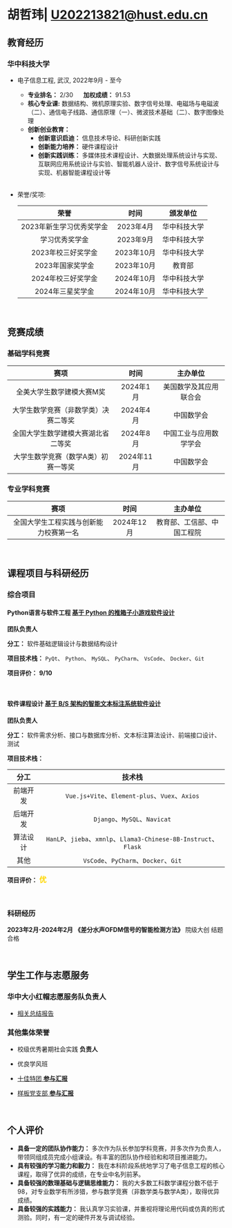# 胡哲玮| U202213821@hust.edu.cn

##  <i class="fa fa-graduation-cap" aria-hidden="true"></i> 教育经历

### <i class="fa fa-university" aria-hidden="true"></i>华中科技大学

* 电子信息工程, 武汉, 2022年9月 - 至今
  * **专业排名：** 2/30 &nbsp;&nbsp;&nbsp;&nbsp; **加权成绩：** 91.53
  * **核心专业课:** 数据结构、微机原理实验、数字信号处理、电磁场与电磁波（二）、通信电子线路、通信原理（一）、微波技术基础（二）、数字图像处理
  * **创新创业教育：**
    * **创新意识启迪：** 信息技术导论、科研创新实践
    * **创新能力培养：** 硬件课程设计
    * **创新实践训练：** 多媒体技术课程设计、大数据处理系统设计与实现、互联网应用系统设计与实验、智能机器人设计、数字信号系统设计与实现、机器智能课程设计等
  
  <br>

* 荣誉/奖项:

  | 荣誉 | 时间 | 颁发单位 |
  | :---: | :--: | :---: |
  | 2023年新生学习优秀奖学金 | 2023年4月 | 华中科技大学 |
  |学习优秀奖学金| 2023年9月 | 华中科技大学 |
  | 2023年校三好奖学金 | 2023年10月 | 华中科技大学 |
  | 2023年国家奖学金 | 2023年10月 | 教育部 |
  | 2024年校三好奖学金 | 2024年10月 | 华中科技大学 |
  | 2024年三星奖学金 | 2024年10月 | 华中科技大学 |

<br>

##  <i class="fa fa-book" aria-hidden="true"></i> 竞赛成绩
### <i class="fa fa-trophy" aria-hidden="true"></i>基础学科竞赛

| 赛项 | 时间 | 主办单位 |
| :---: | :--: | :---: |
| 全美大学生数学建模大赛M奖 | 2024年1月 | 美国数学及其应用联合会 |
| 大学生数学竞赛（非数学类）决赛二等奖 | 2024年4月 | 中国数学会 |
| 全国大学生数学建模大赛湖北省二等奖 | 2024年8月 |  中国工业与应用数学学会 |
| 大学生数学竞赛（数学A类）初赛一等奖 | 2024年11月 | 中国数学会 |

### <i class="fa fa-certificate" aria-hidden="true"></i>专业学科竞赛

| 赛项 | 时间 | 主办单位 |
| :---: | :--: | :---: |
| 全国大学生工程实践与创新能力校赛第一名 | 2024年12月 | 教育部、工信部、中国工程院 |

<br>

## <i class="fa fa-flask" aria-hidden="true"></i>课程项目与科研经历
### <i class="fa fa-database" aria-hidden="true"></i>综合项目 
#### <i class="fa fa-code" aria-hidden="true"></i> **Python语言与软件工程** [基于 Python 的推箱子小游戏软件设计](https://github.com/TensorHu/)
    
  <i class="fa fa-user" aria-hidden="true"></i> **团队负责人**

  <i class="fa fa-tasks" aria-hidden="true"></i> **分工：** 软件基础逻辑设计与数据结构设计

  <i class="fa fa-cogs" aria-hidden="true"></i> **项目技术栈：** `PyQt`、 `Python`、 `MySQL`、 `PyCharm`、 `VsCode`、 `Docker`、`Git`

  <i class="fa fa-star" aria-hidden="true"></i> **项目评价：**
  <span style="color: gold;">
      <i class="fa fa-star" aria-hidden="true"></i>
      <i class="fa fa-star" aria-hidden="true"></i>
      <i class="fa fa-star" aria-hidden="true"></i>
      <i class="fa fa-star" aria-hidden="true"></i>
      <i class="fa fa-star-half" aria-hidden="true"></i>
  </span>  **9/10** 

  <br>

#### <i class="fa fa-internet-explorer" aria-hidden="true"></i> **软件课程设计** [基于 B/S 架构的智能文本标注系统软件设计](https://github.com/TensorHu/)
    
  <i class="fa fa-user" aria-hidden="true"></i> **团队负责人**

  <i class="fa fa-tasks" aria-hidden="true"></i> **分工：** 软件需求分析、接口与数据库分析、文本标注算法设计、前端接口设计、测试

  <i class="fa fa-cogs" aria-hidden="true"></i> **项目技术栈：** 

  | 分工 | 技术栈 | 
  | :---: | :-------------------------: |
  | 前端开发 |`Vue.js+Vite`、`Element-plus`、`Vuex`、`Axios` | 
  | 后端开发 |`Django`、`MySQL`、`Navicat`| 
  | 算法设计 |`HanLP`、`jieba`、`xmnlp`、`Llama3-Chinese-8B-Instruct`、`Flask` |
  | 其他 | `VsCode`、`PyCharm`、`Docker`、`Git` |

  <i class="fa fa-star" aria-hidden="true"></i> **项目评价：**
  <span style="color: gold;">
      <i class="fa fa-star" aria-hidden="true"></i>
      <i class="fa fa-star" aria-hidden="true"></i>
      <i class="fa fa-star" aria-hidden="true"></i>
      <i class="fa fa-star" aria-hidden="true"></i>
      <i class="fa fa-star" aria-hidden="true"></i>
  </span>
  <span style="color: gold; font-size: 1.2em; font-weight: bold; font-family: 'Dancing Script', cursive;">
    优
  </span>

  <br>

### <i class="fa fa-flask" aria-hidden="true"></i>科研经历
**2023年2月-2024年2月** **《差分水声OFDM信号的智能检测方法》** 院级大创 结题合格 

  <br>

##  <i class="fa fa-flag" aria-hidden="true"></i> 学生工作与志愿服务

###  <i class="fa fa-heart" aria-hidden="true"></i> 华中大小红帽志愿服务队负责人
- [相关总结报告](https://mp.weixin.qq.com/s/9JbF35PnS65GkKWhuqSOZA)

###  <i class="fa fa-briefcase" aria-hidden="true"></i>  其他集体荣誉
- 校级优秀暑期社会实践 **负责人**
- 优良学风班
- [十佳特团 **参与汇报**](https://mp.weixin.qq.com/s/uZ9uR7xseFHa8XWrMoHQFQ) 
- [样板党支部 **参与汇报**](https://mp.weixin.qq.com/s/dmqKrmrdKAeOSHVb35aVSg)

  <br>

##  <i class="fa fa-tasks" aria-hidden="true"></i> 个人评价

* **具备一定的团队协作能力：** 多次作为队长参加学科竞赛，并多次作为负责人，带领同组成员完成小组课设。有丰富的团队协作经验和和项目推进能力。
* **具有较强的学习能力和毅力：** 我在本科阶段系统地学习了电子信息工程的核心课程，取得了优异的成绩，在专业中名列前茅。
* **具备较强的数理基础与逻辑思维能力：** 我的大多数工科数学课程分数不低于98，对专业数学有所涉猎，参与数学竞赛（非数学类与数学A类），取得优异成绩。
* **具备较强的实践能力：** 我认真学习实验课，并重视将理论用代码或仿真的形式测验。同时，有一定的硬件开发与调试经验。